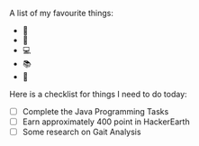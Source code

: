 A list of my favourite things:
* 🐶
* 🍕
* 💻
* 📚
* 🚗

Here is a checklist for things I need to do today:
- [ ] Complete the Java Programming Tasks
- [ ] Earn approximately 400 point in HackerEarth
- [ ] Some research on Gait Analysis
